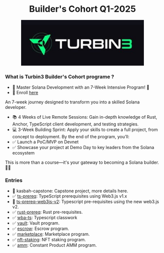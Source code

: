 
<div align="center">
   <h1>Builder's Cohort Q1-2025</h1>
  <img src="https://github.com/solana-turbin3/Q1_25_Builder_daniel-burlacu/blob/main/turbine-logo-text.png" alt="Logo" width="400">
</div>

### What is Turbin3 Builder's Cohort programe ?
- 🌟 Master Solana Development with an 7-Week Intensive Program! 🚀
- 🎯 Enroll [here](https://turbin3.com/#eductation)
  
An 7-week journey designed to transform you into a skilled Solana developer.

- 📚 4 Weeks of Live Remote Sessions: Gain in-depth knowledge of Rust, Anchor, TypeScript client development, and testing strategies.
- 💻 3-Week Building Sprint: Apply your skills to create a full project, from concept to deployment.
By the end of the program, you’ll:
- ✅ Launch a PoC/MVP on Devnet
- ✅ Showcase your project at Demo Day to key leaders from the Solana ecosystem

This is more than a course—it's your gateway to becoming a Solana builder. 🚀✨ 

### Entries
- 🚧 kasbah-capstone: Capstone project, more details here.
- ✅ [ts-prereq](https://github.com/solana-turbin3/Q1_25_Builder_daniel-burlacu/blob/main/airdrop): TypeScript prerequisites using Web3.js v1.x
- 🦄 [ts-prereq-web3js-v2]( https://github.com/solana-turbin3/Q1_25_Builder_daniel-burlacu/blob/main/airdrop/enroll.ts): Typescript pre-requisites using the new web3.js v2.
- ✅ [rust-prereq](https://github.com/solana-turbin3/Q1_25_Builder_daniel-burlacu/tree/main/rust_prereq): Rust pre-requisites.
- ✅ [wba-ts](https://github.com/solana-turbin3/Q1_25_Builder_daniel-burlacu/tree/main/capstone/ts/cluster1): Typescript classwork 
- ✅ [vault](https://github.com/solana-turbin3/Q1_25_Builder_daniel-burlacu/tree/main/capstone/rs/src/programs/fgg): Vault program.
- ✅ [escrow](https://github.com/solana-turbin3/Q1_25_Builder_daniel-burlacu/tree/main/capstone/rs/src/programs/anchor-escrow): Escrow program.
- ✅ [marketplace](https://github.com/solana-turbin3/Q1_25_Builder_daniel-burlacu/tree/main/capstone/rs/src/programs/marketplace): Marketplace program.
- ✅ [nft-staking](https://github.com/solana-turbin3/Q1_25_Builder_daniel-burlacu/tree/main/programs/nft-staking): NFT staking program.
- ✅ [amm](https://github.com/solana-turbin3/Q1_25_Builder_daniel-burlacu/tree/main/capstone/rs/src/programs/amm): Constant Product AMM program.
